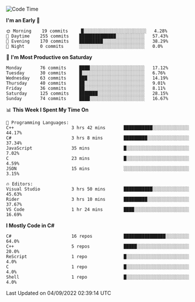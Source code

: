 <!--START_SECTION:waka-->
![Code Time](http://img.shields.io/badge/Code%20Time-813%20hrs%2052%20mins-blue)

**I'm an Early 🐤** 

```text
🌞 Morning    19 commits     █░░░░░░░░░░░░░░░░░░░░░░░░   4.28% 
🌆 Daytime    255 commits    ██████████████░░░░░░░░░░░   57.43% 
🌃 Evening    170 commits    █████████░░░░░░░░░░░░░░░░   38.29% 
🌙 Night      0 commits      ░░░░░░░░░░░░░░░░░░░░░░░░░   0.0%

```
📅 **I'm Most Productive on Saturday** 

```text
Monday       76 commits     ████░░░░░░░░░░░░░░░░░░░░░   17.12% 
Tuesday      30 commits     █░░░░░░░░░░░░░░░░░░░░░░░░   6.76% 
Wednesday    63 commits     ███░░░░░░░░░░░░░░░░░░░░░░   14.19% 
Thursday     40 commits     ██░░░░░░░░░░░░░░░░░░░░░░░   9.01% 
Friday       36 commits     ██░░░░░░░░░░░░░░░░░░░░░░░   8.11% 
Saturday     125 commits    ███████░░░░░░░░░░░░░░░░░░   28.15% 
Sunday       74 commits     ████░░░░░░░░░░░░░░░░░░░░░   16.67%

```


📊 **This Week I Spent My Time On** 

```text
💬 Programming Languages: 
C++                      3 hrs 42 mins       ███████████░░░░░░░░░░░░░░   44.17% 
C#                       3 hrs 8 mins        █████████░░░░░░░░░░░░░░░░   37.34% 
JavaScript               35 mins             █░░░░░░░░░░░░░░░░░░░░░░░░   7.02% 
C                        23 mins             █░░░░░░░░░░░░░░░░░░░░░░░░   4.59% 
JSON                     15 mins             ░░░░░░░░░░░░░░░░░░░░░░░░░   3.15%

🔥 Editors: 
Visual Studio            3 hrs 50 mins       ███████████░░░░░░░░░░░░░░   45.63% 
Rider                    3 hrs 10 mins       █████████░░░░░░░░░░░░░░░░   37.67% 
VS Code                  1 hr 24 mins        ████░░░░░░░░░░░░░░░░░░░░░   16.69%

```

**I Mostly Code in C#** 

```text
C#                       16 repos            ████████████████░░░░░░░░░   64.0% 
C++                      5 repos             █████░░░░░░░░░░░░░░░░░░░░   20.0% 
ReScript                 1 repo              █░░░░░░░░░░░░░░░░░░░░░░░░   4.0% 
C                        1 repo              █░░░░░░░░░░░░░░░░░░░░░░░░   4.0% 
Shell                    1 repo              █░░░░░░░░░░░░░░░░░░░░░░░░   4.0%

```



 Last Updated on 04/09/2022 02:39:14 UTC
<!--END_SECTION:waka-->

